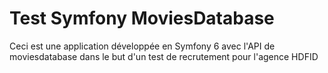 # Test Symfony MoviesDatabase

Ceci est une application développée en Symfony 6 avec l'API de moviesdatabase dans le but d'un test de recrutement pour l'agence HDFID